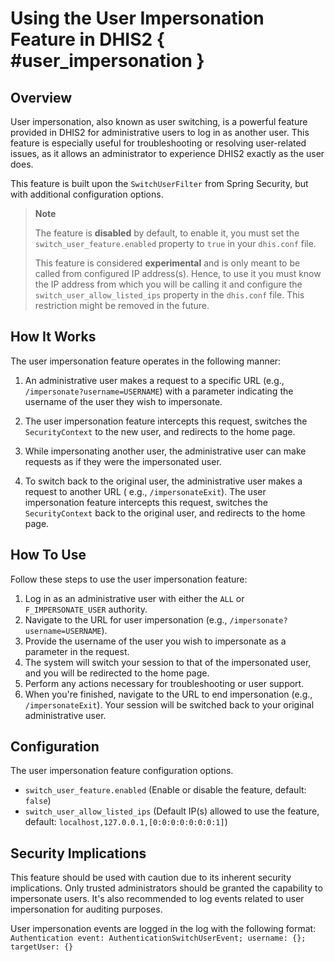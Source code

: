 # Using the User Impersonation Feature in DHIS2 { #user_impersonation }

## Overview

User impersonation, also known as user switching, is a powerful feature provided in DHIS2 for administrative users to
log in as another user. This feature is especially useful for troubleshooting or resolving user-related issues, as it
allows an administrator to experience DHIS2 exactly as the user does.

This feature is built upon the `SwitchUserFilter` from Spring Security, but with additional configuration options.

> **Note**
>
> The feature is **disabled** by default, to enable it, you must set the `switch_user_feature.enabled` property to `true` in
> your `dhis.conf` file.
>
> This feature is considered **experimental** and is only meant to be called from configured IP address(s). Hence, to use it
> you must know the IP address from which you will be calling it and configure the `switch_user_allow_listed_ips` property
> in the `dhis.conf` file. This restriction might be removed in the future.

## How It Works

The user impersonation feature operates in the following manner:

1. An administrative user makes a request to a specific URL (e.g., `/impersonate?username=USERNAME`) with a parameter
   indicating the username of the user they wish to impersonate.

2. The user impersonation feature intercepts this request, switches the `SecurityContext` to the new user, and redirects
   to the home page.

3. While impersonating another user, the administrative user can make requests as if they were the impersonated user.

4. To switch back to the original user, the administrative user makes a request to another URL (
   e.g., `/impersonateExit`). The user impersonation feature intercepts this request, switches the `SecurityContext`
   back to the original user, and redirects to the home page.

## How To Use

Follow these steps to use the user impersonation feature:

1. Log in as an administrative user with either the `ALL` or `F_IMPERSONATE_USER` authority.
2. Navigate to the URL for user impersonation (e.g., `/impersonate?username=USERNAME`).
3. Provide the username of the user you wish to impersonate as a parameter in the request.
4. The system will switch your session to that of the impersonated user, and you will be redirected to the home page.
5. Perform any actions necessary for troubleshooting or user support.
6. When you're finished, navigate to the URL to end impersonation (e.g., `/impersonateExit`). Your session will be
   switched back to your original administrative user.

## Configuration

The user impersonation feature configuration options.

* `switch_user_feature.enabled` (Enable or disable the feature, default: `false`)
* `switch_user_allow_listed_ips` (Default IP(s) allowed to use the feature,
  default: `localhost,127.0.0.1,[0:0:0:0:0:0:0:1]`)

## Security Implications

This feature should be used with caution due to its inherent security implications. Only trusted administrators should
be granted the capability to impersonate users. It's also recommended to log events related to user impersonation for
auditing purposes.

User impersonation events are logged in the log with the following
format: `Authentication event: AuthenticationSwitchUserEvent; username: {}; targetUser: {}`
